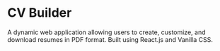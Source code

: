 # CV Builder 

A dynamic web application allowing users to create, customize, and download resumes in PDF format.
Built using React.js and Vanilla CSS.




